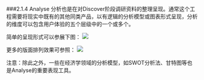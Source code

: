 ###2.1.4 Analyse
分析也是在对Discover阶段调研资料的整理呈现。通常这个工程需要将现实中既有的其他同类产品，以有逻辑的分析模型或图表形式呈现，分析的维度可以包含用户体验的五个层级中的一个或多个。


简单的呈现形式可以参展下图：
![](http://kitpic.makebi.net/ixd/1_4.jpg)


更多的版面排列效果可参照：
![](http://kitpic.makebi.net/ixd/1_4_2.jpg)

注意：除此之外，一些在经济学领域的分析模型，如SWOT分析法、甘特图等也是Analyse的重要表现工具。